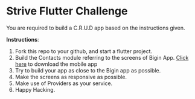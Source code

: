 # Strive Flutter Challenge

You are required to build a C.R.U.D app based on the instructions given. 

<b>Instructions</b>: 

<ol>
  <li>Fork this repo to your github, and start a flutter project.</li>
  <li>Build the Contacts module referring to the screens of Bigin App. <a href='https://www.bigin.com/' target='_blank'>Click here</a> to download the mobile app</li>
  <li>Try to build your app as close to the Bigin app as possible.</li>
  <li>Make the screens as responsive as possible.</li>
  <li>Make use of Providers as your service.</li>
  <li>Happy Hacking.</li>
</ol>
